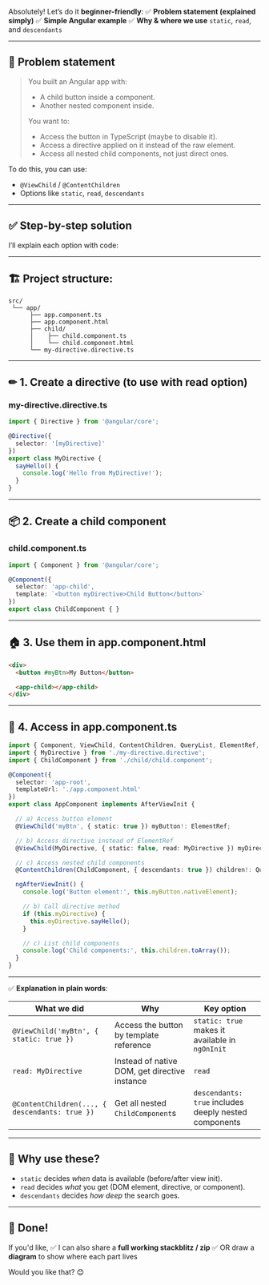 Absolutely! Let’s do it **beginner-friendly**:
✅ **Problem statement (explained simply)**
✅ **Simple Angular example**
✅ **Why & where we use** `static`, `read`, and `descendants`

---

## 🧩 **Problem statement**

> You built an Angular app with:
>
> * A child button inside a component.
> * Another nested component inside.
>
> You want to:
>
> * Access the button in TypeScript (maybe to disable it).
> * Access a directive applied on it instead of the raw element.
> * Access all nested child components, not just direct ones.

To do this, you can use:

* `@ViewChild` / `@ContentChildren`
* Options like `static`, `read`, `descendants`

---

## ✅ **Step-by-step solution**

I’ll explain each option with code:

---

## 🏗 **Project structure**:

```
src/
 └── app/
      ├── app.component.ts
      ├── app.component.html
      ├── child/
      │    ├── child.component.ts
      │    └── child.component.html
      └── my-directive.directive.ts
```

---

## ✏ **1. Create a directive (to use with read option)**

### my-directive.directive.ts

```typescript
import { Directive } from '@angular/core';

@Directive({
  selector: '[myDirective]'
})
export class MyDirective {
  sayHello() {
    console.log('Hello from MyDirective!');
  }
}
```

---

## 📦 **2. Create a child component**

### child.component.ts

```typescript
import { Component } from '@angular/core';

@Component({
  selector: 'app-child',
  template: `<button myDirective>Child Button</button>`
})
export class ChildComponent { }
```

---

## 🏠 **3. Use them in app.component.html**

```html
<div>
  <button #myBtn>My Button</button>

  <app-child></app-child>
</div>
```

---

## 🧪 **4. Access in app.component.ts**

```typescript
import { Component, ViewChild, ContentChildren, QueryList, ElementRef, AfterViewInit } from '@angular/core';
import { MyDirective } from './my-directive.directive';
import { ChildComponent } from './child/child.component';

@Component({
  selector: 'app-root',
  templateUrl: './app.component.html'
})
export class AppComponent implements AfterViewInit {

  // a) Access button element
  @ViewChild('myBtn', { static: true }) myButton!: ElementRef;

  // b) Access directive instead of ElementRef
  @ViewChild(MyDirective, { static: false, read: MyDirective }) myDirective!: MyDirective;

  // c) Access nested child components
  @ContentChildren(ChildComponent, { descendants: true }) children!: QueryList<ChildComponent>;

  ngAfterViewInit() {
    console.log('Button element:', this.myButton.nativeElement);

    // b) Call directive method
    if (this.myDirective) {
      this.myDirective.sayHello();
    }

    // c) List child components
    console.log('Child components:', this.children.toArray());
  }
}
```

---

✅ **Explanation in plain words**:

| What we did                                    | Why                                           | Key option                                            |
| ---------------------------------------------- | --------------------------------------------- | ----------------------------------------------------- |
| `@ViewChild('myBtn', { static: true })`        | Access the button by template reference       | `static: true` makes it available in `ngOnInit`       |
| `read: MyDirective`                            | Instead of native DOM, get directive instance | `read`                                                |
| `@ContentChildren(..., { descendants: true })` | Get all nested `ChildComponent`s              | `descendants: true` includes deeply nested components |

---

## 🧠 **Why use these?**

* `static` decides *when* data is available (before/after view init).
* `read` decides *what* you get (DOM element, directive, or component).
* `descendants` decides *how deep* the search goes.

---

## 🎉 **Done!**

If you'd like,
✅ I can also share a **full working stackblitz / zip**
✅ OR draw a **diagram** to show where each part lives

Would you like that? 😊

<br/><br/><br/><br/>